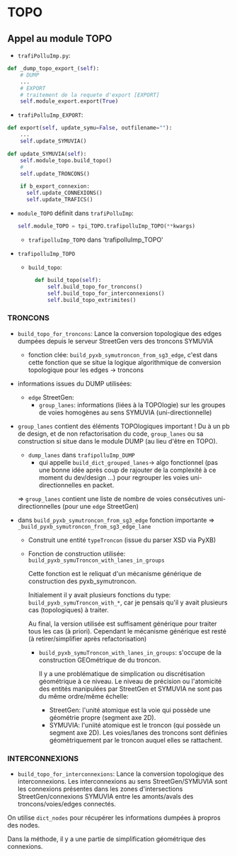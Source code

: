 # TOPO

## Appel au module TOPO
- `trafiPolluImp.py`:
```python
def _dump_topo_export_(self):
    # DUMP
    ...
    # EXPORT
    # traitement de la requete d'export [EXPORT]
    self.module_export.export(True)
```

- `trafiPolluImp_EXPORT`:
```python
def export(self, update_symu=False, outfilename=""):
    ...
    self.update_SYMUVIA()
```
```python
def update_SYMUVIA(self):
    self.module_topo.build_topo()
    #
    self.update_TRONCONS()

    if b_export_connexion:
      self.update_CONNEXIONS()
      self.update_TRAFICS()
```
  - `module_TOPO` définit dans `trafiPolluImp`:
    ```python
    self.module_TOPO = tpi_TOPO.trafipolluImp_TOPO(**kwargs)
    ```
    - `trafipolluImp_TOPO` dans 'trafipolluImp_TOPO'

- `trafipolluImp_TOPO`
  - `build_topo`:
    ```python
      def build_topo(self):
          self.build_topo_for_troncons()
          self.build_topo_for_interconnexions()
          self.build_topo_extrimites()
    ```

### TRONCONS

  - `build_topo_for_troncons`: Lance la conversion topologique des edges dumpées depuis le serveur StreetGen vers des troncons SYMUVIA
    - fonction clée: `build_pyxb_symutroncon_from_sg3_edge`, c'est dans cette fonction que se situe la logique algorithmique de conversion topologique pour les edges -> troncons
  - informations issues du DUMP utilisées:
    - `edge` StreetGen:
      - `group_lanes`: informations (liées à la TOPOlogie) sur les groupes de voies homogènes au sens SYMUVIA (uni-directionnelle)

  - `group_lanes` contient des éléments TOPOlogiques important !
  Du à un pb de design, et de non refactorisation du code,
  `group_lanes` ou sa construction si situe dans le module DUMP (au lieu d'être en TOPO).
    - `dump_lanes` dans `trafipolluImp_DUMP`
      - qui appelle `build_dict_grouped_lanes`-> algo fonctionnel (pas une bonne idée après coup de rajouter de la complexité à ce moment du dev/design ...) pour regrouper les voies uni-directionnelles en packet.

    => `group_lanes` contient une liste de nombre de voies consécutives uni-directionnelles (pour une `edge` StreetGen)

  - dans `build_pyxb_symutroncon_from_sg3_edge` fonction importante => `_build_pyxb_symutroncon_from_sg3_edge_lane`
    - Construit une entité `typeTroncon` (issue du parser XSD via PyXB)
    - Fonction de construction utilisée: `build_pyxb_symuTroncon_with_lanes_in_groups`

      Cette fonction est le reliquat d'un mécanisme générique de construction des pyxb_symutroncon.

      Initialement il y avait plusieurs fonctions du type: `build_pyxb_symuTroncon_with_*`, car je pensais qu'il y avait plusieurs cas (topologiques) à traiter.

      Au final, la version utilisée est suffisament générique pour traiter tous les cas (à priori). Cependant le mécanisme générique est resté (à retirer/simplifier après refactorisation)
        - `build_pyxb_symuTroncon_with_lanes_in_groups`: s'occupe de la construction GEOmétrique de du troncon.

          Il y a une problématique de simplication ou discrétisation géométrique à ce niveau. Le niveau de précision ou l'atomicité des entités manipulées par StreetGen et SYMUVIA ne sont pas du même ordre/même échelle:
          - StreetGen: l'unité atomique est la voie qui possède une géométrie propre (segment axe 2D).
          - SYMUVIA: l'uniité atomique est le troncon (qui possède un segment axe 2D). Les voies/lanes des troncons sont définies géomètriquement par le troncon auquel elles se rattachent.

### INTERCONNEXIONS

- `build_topo_for_interconnexions`: Lance la conversion topologique des interconnexions. Les interconnexions au sens StreetGen/SYMUVIA sont les connexions présentes dans les zones d'intersections StreetGen/connexions SYMUVIA entre les amonts/avals des troncons/voies/edges connectés.

On utilise `dict_nodes` pour récupérer les informations dumpées à propros des nodes.

Dans la méthode, il y a une partie de simplification géométrique des connexions.
